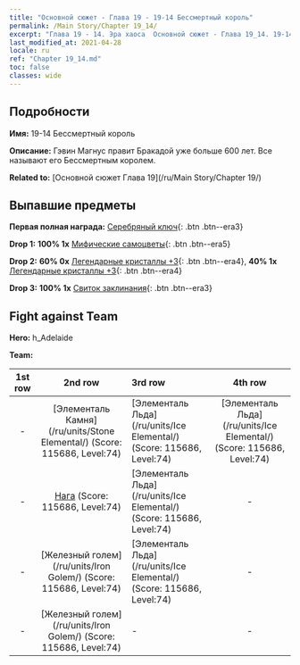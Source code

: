 ```yaml
---
title: "Основной сюжет - Глава 19 - 19-14 Бессмертный король"
permalink: /Main Story/Chapter 19_14/
excerpt: "Глава 19 - 14. Эра хаоса  Основной сюжет - Глава 19_14. 19-14 Бессмертный король"
last_modified_at: 2021-04-28
locale: ru
ref: "Chapter 19_14.md"
toc: false
classes: wide
---
```


## Подробности

 **Имя:** 19-14 Бессмертный король

 **Описание:** Гэвин Магнус правит Бракадой уже больше 600 лет. Все называют его Бессмертным королем.

 **Related to:** [Основной сюжет Глава 19](/ru/Main Story/Chapter 19/)

## Выпавшие предметы

 **Первая полная награда:** [Серебряный ключ](/ItemsRU/con_693/){: .btn .btn--era3}

 **Drop 1:** **100% 1x** [Мифические самоцветы](/ItemsRU/mat_65/){: .btn .btn--era5}

 **Drop 2:** **60% 0x** [Легендарные кристаллы +3](/ItemsRU/mat_59/){: .btn .btn--era4}, **40% 1x** [Легендарные кристаллы +3](/ItemsRU/mat_59/){: .btn .btn--era4}

 **Drop 3:** **100% 1x** [Свиток заклинания](/ItemsRU/con_694/){: .btn .btn--era3}


## Fight against Team
 **Hero:** h_Adelaide

 **Team:**


  | 1st row | 2nd row | 3rd row | 4th row |
  |:----:|:----:|:----|:----:|
  | - | [Элементаль Камня](/ru/units/Stone Elemental/) (Score: 115686, Level:74)  | [Элементаль Льда](/ru/units/Ice Elemental/) (Score: 115686, Level:74)  | [Элементаль Льда](/ru/units/Ice Elemental/) (Score: 115686, Level:74)  |
  | - | [Нага](/ru/units/Naga/) (Score: 115686, Level:74)  | [Элементаль Льда](/ru/units/Ice Elemental/) (Score: 115686, Level:74)  | - |
  | - | [Железный голем](/ru/units/Iron Golem/) (Score: 115686, Level:74)  | [Элементаль Льда](/ru/units/Ice Elemental/) (Score: 115686, Level:74)  | - |
  | - | [Железный голем](/ru/units/Iron Golem/) (Score: 115686, Level:74)  | - | - |


